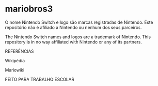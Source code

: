# mariobros3

O nome Nintendo Switch e logo são marcas registradas de Nintendo. Este repositório não é afiliado a Nintendo ou nenhum dos seus parceiros.

The Nintendo Switch names and logos are a trademark of Nintendo. This repository is in no way affiliated with Nintendo or any of its partners.

REFERÊNCIAS

Wikipédia

Mariowiki

FEITO PARA TRABALHO ESCOLAR
